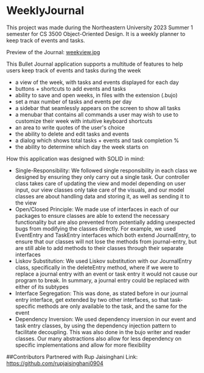 # WeeklyJournal
This project was made during the Northeastern University 2023 Summer 1 semester for CS 3500 Object-Oriented Design. It is a weekly planner to keep track of events and tasks.

Preview of the Journal:
[weekview.jpg](https://github.com/kyang04/WeeklyJournal/blob/fecf46f1138b9e2c5b4dea7c820e518008f8e15c/weekview.jpg)

This Bullet Journal application supports a multitude of features 
to help users keep track of events and tasks during the week 
- a view of the week, with tasks and events displayed for each day
- buttons + shortcuts to add events and tasks
- ability to save and open weeks, in files with the extension (.bujo)
- set a max number of tasks and events per day
- a sidebar that seamlessly appears on the screen to show all tasks
- a menubar that contains all commands a user may wish to use to customize their week with intuitive keyboard shortcuts
- an area to write quotes of the user's choice
- the ability to delete and edit tasks and events 
- a dialog which shows total tasks + events and task completion %
- the ability to determine which day the week starts on


How this application was designed with SOLID in mind:
- Single-Responsibility: We followed single responsibility in each class
we designed by ensuring they only carry out a single task. Our controller class takes
care of updating the view and model depending on user input, our view classes only take care of 
the visuals, and our model classes are about handling data and storing it, as well as sending it to the view
- Open/Closed Principle: We made use of interfaces in each of our packages to ensure classes are able
to extend the necessary functionality but are also prevented from potentially adding unexpected bugs
from modifying the classes directly. For example, we used EventEntry and TaskEntry interfaces which
both extend JournalEntry, to ensure that our classes will not lose the methods from journal-entry, but are still
able to add methods to their classes through their separate interfaces
- Liskov Substitution: We used Liskov substitution with our JournalEntry class, specifically
in the deleteEntry method, where if we were to replace a journal entry with an event or task entry
it would not cause our program to break. In summary, a journal entry could be replaced with either of its 
subtypes
- Interface Segregation: This was done, as stated before in our journal entry interface, get extended by two
other interfaces, so that task-specific methods are only available to the task, and the same for the event
- Dependency Inversion: We used dependency inversion in our event and task entry classes, by using the dependency injection pattern
to facilitate decoupling. This was also done in the bujo writer and reader classes. Our many abstractions also
allow for less dependency on specific implementations and allow for more flexibility 

##Contributors
Partnered with Rup Jaisinghani
Link: https://github.com/rupjaisinghani0904
